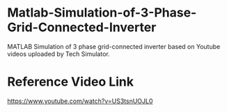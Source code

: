 # Matlab-Simulation-of-3-Phase-Grid-Connected-Inverter
MATLAB Simulation of 3 phase grid-connected inverter based on Youtube videos uploaded by Tech Simulator.

# Reference Video Link
https://www.youtube.com/watch?v=US3tsnUOJL0

